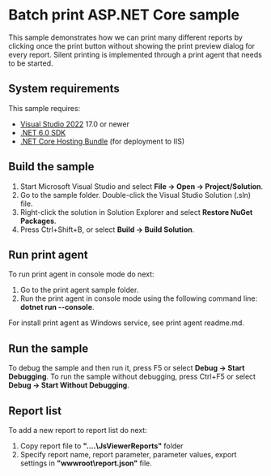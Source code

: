 # Batch print ASP.NET Core sample

This sample demonstrates how we can  print many different reports by clicking once the print button 
without showing the print preview dialog for every report.
Silent printing is implemented through a print agent that needs to be started.

## System requirements

This sample requires:
 * [Visual Studio 2022](https://visualstudio.microsoft.com/vs/) 17.0 or newer
 * [.NET 6.0 SDK](https://www.microsoft.com/net/download)
 * [.NET Core Hosting Bundle](https://dotnet.microsoft.com/download/dotnet/thank-you/runtime-aspnetcore-6.0.0-windows-hosting-bundle-installer) (for deployment to IIS)

## Build the sample

1. Start Microsoft Visual Studio and select **File → Open →
   Project/Solution**.
2. Go to the sample folder. Double-click the Visual Studio Solution (.sln)
   file.
3. Right-click the solution in Solution Explorer and select **Restore NuGet
   Packages**.
4. Press Ctrl+Shift+B, or select **Build → Build Solution**.

## Run print agent
To run print agent in console mode do next:
1. Go to the print agent sample folder.
2. Run the print agent in console mode using the following command line: **dotnet run --console**.

For install print agent as Windows service, see print agent readme.md.

## Run the sample

To debug the sample and then run it, press F5 or select **Debug → Start
Debugging**. To run the sample without debugging, press Ctrl+F5 or select
**Debug → Start Without Debugging**.

## Report list

To add a new report to report list do next:
1. Copy report file to **"..\..\JsViewerReports"** folder
2. Specify report name, report parameter, parameter values, export settings in **"wwwroot\report.json"** file.
